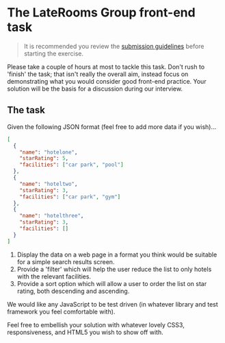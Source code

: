 # The LateRooms Group front-end task

> It is recommended you review the [submission guidelines](SUBMISSION-GUIDELINES.md) before starting the exercise.

Please take a couple of hours at most to tackle this task. Don't rush to 'finish' the task; that isn't really the overall aim, instead focus on demonstrating what you would consider good front-end practice. Your solution will be the basis for a discussion during our interview.

## The task

Given the following JSON format (feel free to add more data if you wish)...

```json
[
  {
    "name": "hotelone",
    "starRating": 5,
    "facilities": ["car park", "pool"]
  },
  {
    "name": "hoteltwo",
    "starRating": 3,
    "facilities": ["car park", "gym"]
  },
  {
    "name": "hotelthree",
    "starRating": 3,
    "facilities": []
  }
]
```

1. Display the data on a web page in a format you think would be suitable for a simple search results screen.
2. Provide a 'filter' which will help the user reduce the list to only hotels with the relevant facilities.
3. Provide a sort option which will allow a user to order the list on star rating, both descending and ascending.

We would like any JavaScript to be test driven (in whatever library and test framework you feel comfortable with).

Feel free to embellish your solution with whatever lovely CSS3, responsiveness, and HTML5 you wish to show off with.
